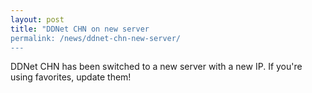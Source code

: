 ```yaml
---
layout: post
title: "DDNet CHN on new server
permalink: /news/ddnet-chn-new-server/
---
```


DDNet CHN has been switched to a new server with a new IP. If you're using favorites, update them!
